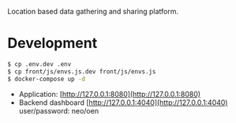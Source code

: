 Location based data gathering and sharing platform.

# Development

```bash
$ cp .env.dev .env
$ cp front/js/envs.js.dev front/js/envs.js
$ docker-compose up -d
```

* Application: [http://127.0.0.1:8080](http://127.0.0.1:8080)
* Backend dashboard [http://127.0.0.1:4040](http://127.0.0.1:4040) user/password: neo/oen



